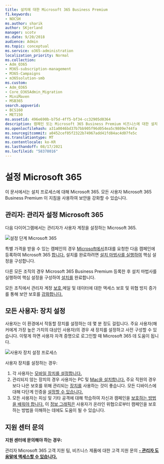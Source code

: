 ```yaml
---
title: 설치에 대한 Microsoft 365 Business Premium
f1.keywords:
- NOCSH
ms.author: sharik
author: SKjerland
manager: scotv
ms.date: 9/20/2018
audience: Admin
ms.topic: conceptual
ms.service: o365-administration
localization_priority: Normal
ms.collection:
- Adm_O365
- M365-subscription-management
- M365-Campaigns
- m365solution-smb
ms.custom:
- Adm_O365
- Core_O365Admin_Migration
- MiniMaven
- MSB365
search.appverid:
- BCS160
- MET150
ms.assetid: 496e690b-b75d-4ff5-bf34-cc32905d0364
description: 캠페인 또는 Microsoft 365 Business Premium 비즈니스에 대한 설치 개요
ms.openlocfilehash: a31a0046bd37b7bb905f96d054ea5c9809e744fa
ms.sourcegitcommit: a0452cef05f2322b74967add41fd84ac4d07fe5c
ms.translationtype: MT
ms.contentlocale: ko-KR
ms.lasthandoff: 08/17/2021
ms.locfileid: "58378016"
---
```

# <a name="set-up-microsoft-365"></a>설정 Microsoft 365

이 문서에서는 설치 프로세스에 대해 Microsoft 365. 모든 사용자 Microsoft 365 Business Premium 이 지침을 사용하여 보안을 강화할 수 있습니다.

## <a name="admins-set-up-microsoft-365"></a>관리자: 관리자 설정 Microsoft 365

다음 다이어그램에서는 관리자가 사용자 계정을 설정하는 Microsoft 365.

![설정 단계 Microsoft 365](../media/M365-democracy-SetUpProcess.png)

특별 가격을 받을 수 있는 캠페인의 경우 [Microsoft에서](https://m365forcampaigns.microsoft.com/)초대를 요청한 다음 캠페인에 등록하여 Microsoft 365 [합니다.](m365-campaigns-sign-up.md) 설치를 완료하려면 [설치 마법사를 실행하여](../business/set-up.md?toc=/microsoft-365/campaigns/toc.json) 핵심 설정을 구성합니다.

다른 모든 조직의 경우 Microsoft 365 Business Premium [](../business-video/sign-up.md)등록한 후 설치 마법사를 실행하여 핵심 설정을 구성하여 [설치를](../business/set-up.md?toc=/microsoft-365/campaigns/toc.json) 완료합니다.

모든 조직에서 관리자 계정 [보호,](m365-campaigns-protect-admin-accounts.md)메일 및 [](m365-campaigns-conditional-access.md)데이터에 대한 액세스 보호 및 위협 방지 증가를 통해 보안 보호를 [강화합니다.](m365-campaigns-increase-protection.md)

## <a name="everyone-set-up-your-devices"></a>모든 사용자: 장치 설정

사용자는 이 환경에서 작동할 장치를 설정하는 데 몇 분 정도 걸립니다. 주요 사용자(해커에게 가장 높은 가치의 대상인 사용자)의 경우 새 장치를 설정하고 사전 구성할 수 있습니다. 이렇게 하면 사용자 자격 증명으로 로그인할 때 Microsoft 365 데 도움이 됩니다.

![사용자 장치 설정 프로세스](../media/m365-democracy-user-device-setup.png)
  
사용자 장치를 설정하는 경우:

1. 각 사용자는 [모바일 장치를 설정합니다.](../business/set-up-mobile-devices.md?toc=%2Fmicrosoft-365%2Fcampaigns%2Ftoc.json)
2. 관리되지 않는 장치의 경우 사용자는 PC 및 [Mac을 설치합니다.](m365-campaigns-protect-pcs-macs.md)
주요 직원의 경우 보다 나은 보호를 위해 관리되는 [장치를](../business/set-up-windows-devices.md?toc=/microsoft-365/campaigns/toc.json) 사용하는 것이 좋습니다. 모든 디바이스에 대해 다단계 인증을 [설정할 수 있습니다.](m365-campaigns-multifactor-authenication.md)
3. 모든 사용자는 피싱 및 기타 공격에 대해 학습하여 자신과 캠페인을 [보호하는 방법을 배워야 합니다.](m365-campaigns-phishing-and-attacks.md) 이 [정보 그래픽은](m365-campaigns-protect-campaign-infographic.md) 사용자가 온라인 위협으로부터 캠페인을 보호하는 방법을 이해하는 데에도 도움이 될 수 있습니다.

## <a name="contact-support"></a>지원 센터 문의

 **지원 센터에 문의해야 하는 경우:**
  
관리자 Microsoft 365 고객 지원 팀, 비즈니스 제품에 대한 고객 지원 문의 **[- 관리자 도움말에 액세스할 수 있습니다.](../business-video/get-help-support.md)**
